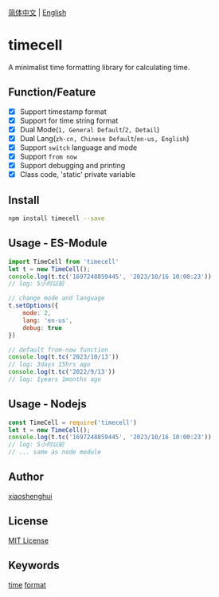 [简体中文](./README-cn.md) | [English](./README.md)
# timecell
A minimalist time formatting library for calculating time.

## Function/Feature
- [x] Support timestamp format 
- [x] Support for time string format
- [x] Dual Mode(`1, General Default`/`2, Detail`)
- [x] Dual Lang(`zh-cn, Chinese Default`/`en-us, English`)
- [x] Support `switch` language and mode
- [x] Support `from now`
- [x] Support debugging and printing
- [x] Class code, 'static' private variable

## Install
```sh
npm install timecell --save
```

## Usage - ES-Module
```js
import TimeCell from 'timecell'
let t = new TimeCell();
console.log(t.tc('1697248859445', '2023/10/16 10:00:23'))
// log: 5小时以前

// change mode and language
t.setOptions({
	mode: 2,
	lang: 'en-us',
	debug: true
})

// default from-now function
console.log(t.tc('2023/10/13'))
// log: 3days 15hrs ago
console.log(t.tc('2022/9/13'))
// log: 1years 1months ago
```

## Usage - Nodejs
```js
const TimeCell = require('timecell')
let t = new TimeCell();
console.log(t.tc('1697248859445', '2023/10/16 10:00:23'))
// log: 5小时以前
// ... same as node module
```

## Author
[xiaoshenghui](https://github.com/xiao-shenghui)

## License
[MIT License](https://rmm5t.mit-license.org/)

## Keywords
[time](https://www.npmjs.com/search?q=time)  [format](https://www.npmjs.com/search?q=format)